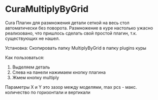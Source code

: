 # CuraMultiplyByGrid
Cura Плагин для размножения детали сеткой на весь стол автоматически без поворота. Размножение в куре настолько ужасно реализовано, что пришлось сделать свой простой плагин, т.к. существующих не нашел.

Установка: Скопировать папку MultiplyByGrid в папку plugins куры

Как пользоваться:
1. Выделяем деталь
2. Слева на панели нажимаем кнопку плагина
3. Жмем кнопку multiply

Параметры X и Y это зазор между моделями, max pcs - макс. количество по горизонтали и вертикали
